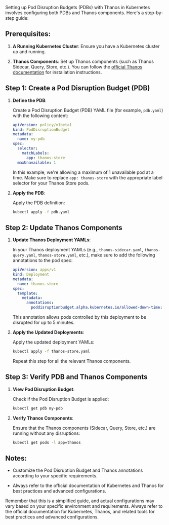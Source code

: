Setting up Pod Disruption Budgets (PDBs) with Thanos in Kubernetes involves configuring both PDBs and Thanos components. Here's a step-by-step guide:

## Prerequisites:

1. **A Running Kubernetes Cluster**: Ensure you have a Kubernetes cluster up and running.

2. **Thanos Components**: Set up Thanos components (such as Thanos Sidecar, Query, Store, etc.). You can follow the [official Thanos documentation](https://thanos.io/docs/getting-started.md) for installation instructions.

## Step 1: Create a Pod Disruption Budget (PDB)

1. **Define the PDB**:

   Create a Pod Disruption Budget (PDB) YAML file (for example, `pdb.yaml`) with the following content:

   ```yaml
   apiVersion: policy/v1beta1
   kind: PodDisruptionBudget
   metadata:
     name: my-pdb
   spec:
     selector:
       matchLabels:
         app: thanos-store
     maxUnavailable: 1
   ```

   In this example, we're allowing a maximum of 1 unavailable pod at a time. Make sure to replace `app: thanos-store` with the appropriate label selector for your Thanos Store pods.

2. **Apply the PDB**:

   Apply the PDB definition:

   ```bash
   kubectl apply -f pdb.yaml
   ```

## Step 2: Update Thanos Components

1. **Update Thanos Deployment YAMLs**:

   In your Thanos deployment YAMLs (e.g., `thanos-sidecar.yaml`, `thanos-query.yaml`, `thanos-store.yaml`, etc.), make sure to add the following annotations to the pod spec:

   ```yaml
   apiVersion: apps/v1
   kind: Deployment
   metadata:
     name: thanos-store
   spec:
     template:
       metadata:
         annotations:
           poddisruptionbudget.alpha.kubernetes.io/allowed-down-time: "5m"
   ```

   This annotation allows pods controlled by this deployment to be disrupted for up to 5 minutes.

2. **Apply the Updated Deployments**:

   Apply the updated deployment YAMLs:

   ```bash
   kubectl apply -f thanos-store.yaml
   ```

   Repeat this step for all the relevant Thanos components.

## Step 3: Verify PDB and Thanos Components

1. **View Pod Disruption Budget**:

   Check if the Pod Disruption Budget is applied:

   ```bash
   kubectl get pdb my-pdb
   ```

2. **Verify Thanos Components**:

   Ensure that the Thanos components (Sidecar, Query, Store, etc.) are running without any disruptions:

   ```bash
   kubectl get pods -l app=thanos
   ```

## Notes:

- Customize the Pod Disruption Budget and Thanos annotations according to your specific requirements.

- Always refer to the official documentation of Kubernetes and Thanos for best practices and advanced configurations.

Remember that this is a simplified guide, and actual configurations may vary based on your specific environment and requirements. Always refer to the official documentation for Kubernetes, Thanos, and related tools for best practices and advanced configurations.
